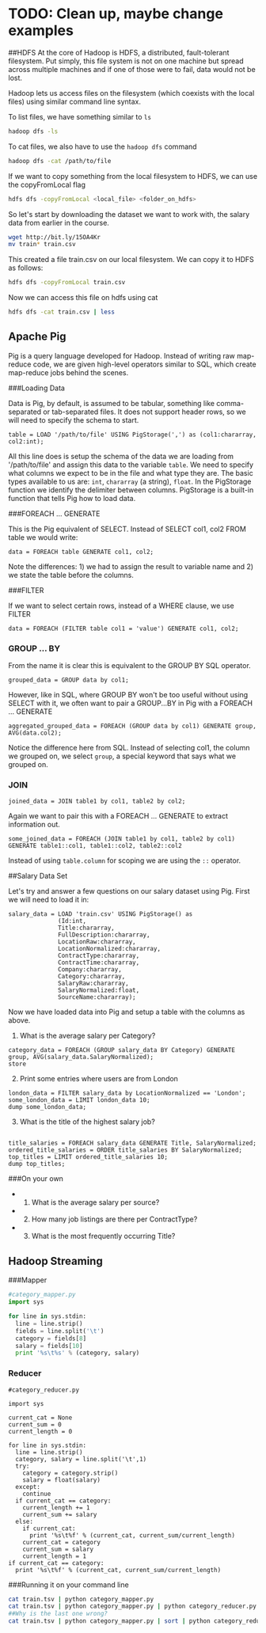 # TODO: Clean up, maybe change examples

##HDFS
At the core of Hadoop is HDFS, a distributed, fault-tolerant filesystem.  Put simply, this file system is not on one machine but spread across multiple machines and if one of those were to fail, data would not be lost.

Hadoop lets us access files on the filesystem (which coexists with the local files) using similar command line syntax.

To list files, we have something similar to `ls`
```sh
hadoop dfs -ls
```

To cat files, we also have to use the `hadoop dfs` command
```sh
hadoop dfs -cat /path/to/file
```

If we want to copy something from the local filesystem to HDFS, we can use the copyFromLocal flag

```sh
hdfs dfs -copyFromLocal <local_file> <folder_on_hdfs>
```

So let's start by downloading the dataset we want to work with, the salary data from earlier in the course.

```sh
wget http://bit.ly/15OA4Kr
mv train* train.csv
```

This created a file train.csv on our local filesystem.  We can copy it to HDFS as follows:

```sh
hdfs dfs -copyFromLocal train.csv
```

Now we can access this file on hdfs using cat
```sh
hdfs dfs -cat train.csv | less
```

## Apache Pig

Pig is a query language developed for Hadoop.  Instead of writing raw map-reduce code, we are given high-level operators similar to SQL, which create map-reduce jobs behind the scenes.

###Loading Data

Data is Pig, by default, is assumed to be tabular, something like comma-separated or tab-separated files.  It does not support header rows, so we will need to specify the schema to start.

```Pig
table = LOAD '/path/to/file' USING PigStorage(',') as (col1:chararray, col2:int);
```

All this line does is setup the schema of the data we are loading from '/path/to/file' and assign this data to the variable `table`.  We need to specify what columns we expect to be in the file and what type they are.  The basic types available to us are: `int`, `chararray` (a string), `float`.  In the PigStorage function we identify the delimiter between columns.  PigStorage is a built-in function that tells Pig how to load data.

###FOREACH ... GENERATE

This is the Pig equivalent of SELECT.  Instead of SELECT col1, col2 FROM table we would write:

```Pig
data = FOREACH table GENERATE col1, col2;
```
Note the differences: 1) we had to assign the result to variable name and 2) we state the table before the columns.

###FILTER

If we want to select certain rows, instead of a WHERE clause, we use FILTER

```Pig
data = FOREACH (FILTER table col1 = 'value') GENERATE col1, col2;
```

### GROUP ... BY

From the name it is clear this is equivalent to the GROUP BY SQL operator.

```Pig
grouped_data = GROUP data by col1;
```

However, like in SQL, where GROUP BY won't be too useful without using SELECT with it, we often want to pair a GROUP...BY in Pig with a FOREACH ... GENERATE

```Pig
aggregated_grouped_data = FOREACH (GROUP data by col1) GENERATE group, AVG(data.col2);
```

Notice the difference here from SQL.  Instead of selecting col1, the column we grouped on, we select `group`, a special keyword that says what we grouped on.

### JOIN

```Pig
joined_data = JOIN table1 by col1, table2 by col2;
```
Again we want to pair this with a FOREACH ...  GENERATE to extract information out.

```Pig
some_joined_data = FOREACH (JOIN table1 by col1, table2 by col1) GENERATE table1::col1, table1::col2, table2::col2
```
Instead of using `table.column` for scoping we are using the `::` operator.

##Salary Data Set

Let's try and answer a few questions on our salary dataset using Pig.  First we will need to load it in:

```Pig
salary_data = LOAD 'train.csv' USING PigStorage() as 
              (Id:int,
              Title:chararray,
              FullDescription:chararray,
              LocationRaw:chararray,
              LocationNormalized:chararray,
              ContractType:chararray,
              ContractTime:chararray,
              Company:chararray,
              Category:chararray,
              SalaryRaw:chararray,
              SalaryNormalized:float,
              SourceName:chararray);
```

Now we have loaded data into Pig and setup a table with the columns as above.

1) What is the average salary per Category?

```Pig
category_data = FOREACH (GROUP salary_data BY Category) GENERATE group, AVG(salary_data.SalaryNormalized);
store 
```

2) Print some entries where users are from London

```Pig
london_data = FILTER salary_data by LocationNormalized == 'London';
some_london_data = LIMIT london_data 10;
dump some_london_data;
```

3) What is the title of the highest salary job?

```Pig

title_salaries = FOREACH salary_data GENERATE Title, SalaryNormalized;
ordered_title_salaries = ORDER title_salaries BY SalaryNormalized;
top_titles = LIMIT ordered_title_salaries 10;
dump top_titles;
```

###On your own

- 1) What is the average salary per source?
- 2) How many job listings are there per ContractType?
- 3) What is the most frequently occurring Title?

## Hadoop Streaming
###Mapper

```Python
#category_mapper.py
import sys

for line in sys.stdin:
  line = line.strip()
  fields = line.split('\t')
  category = fields[8]
  salary = fields[10]
  print '%s\t%s' % (category, salary)
```

### Reducer
```
#category_reducer.py

import sys

current_cat = None
current_sum = 0 
current_length = 0

for line in sys.stdin:
  line = line.strip()
  category, salary = line.split('\t',1)
  try:
    category = category.strip()
    salary = float(salary)
  except:
    continue
  if current_cat == category:
    current_length += 1
    current_sum += salary
  else:
    if current_cat:
      print '%s\t%f' % (current_cat, current_sum/current_length)
    current_cat = category
    current_sum = salary
    current_length = 1
if current_cat == category:
  print '%s\t%f' % (current_cat, current_sum/current_length)
```

###Running it on your command line

```sh
cat train.tsv | python category_mapper.py
cat train.tsv | python category_mapper.py | python category_reducer.py
##Why is the last one wrong?
cat train.tsv | python category_mapper.py | sort | python category_reducer.py
